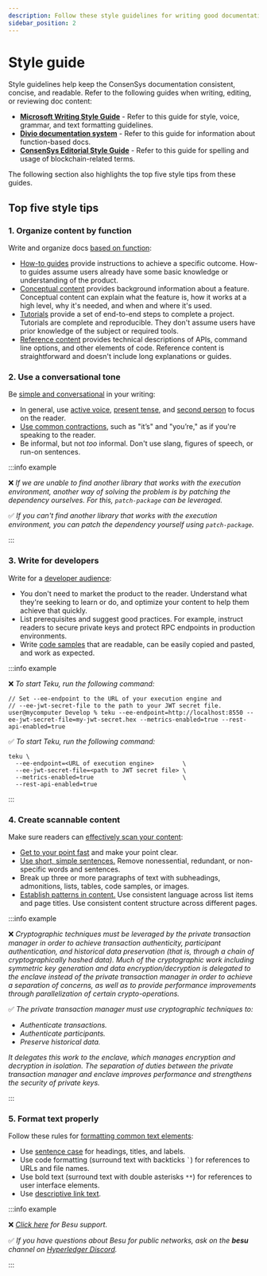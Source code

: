 ```yaml
---
description: Follow these style guidelines for writing good documentation.
sidebar_position: 2
---
```


# Style guide

Style guidelines help keep the ConsenSys documentation consistent, concise, and readable.
Refer to the following guides when writing, editing, or reviewing doc content:

- [**Microsoft Writing Style Guide**](https://learn.microsoft.com/en-us/style-guide/welcome/) -
  Refer to this guide for style, voice, grammar, and text formatting guidelines.
- [**Divio documentation system**](https://documentation.divio.com/) - Refer to this guide for
  information about function-based docs.
- [**ConsenSys Editorial Style Guide**](https://docs.google.com/document/d/1smRdw4TUIpz9re_o0_0DKdH_nK6cSPMJOK6BcbhjJ7Y/edit?usp=sharing) -
  Refer to this guide for spelling and usage of blockchain-related terms.

The following section also highlights the top five style tips from these guides.

## Top five style tips

### 1. Organize content by function

Write and organize docs [based on function](https://documentation.divio.com/):

- [How-to guides](https://documentation.divio.com/how-to-guides/) provide instructions to
  achieve a specific outcome.
  How-to guides assume users already have some basic knowledge or understanding of the product.
- [Conceptual content](https://documentation.divio.com/explanation/) provides background
  information about a feature.
  Conceptual content can explain what the feature is, how it works at a high level, why it's needed,
  and when and where it's used.
- [Tutorials](https://documentation.divio.com/tutorials/) provide a set of end-to-end steps to
  complete a project.
  Tutorials are complete and reproducible.
  They don't assume users have prior knowledge of the subject or required tools.
- [Reference content](https://documentation.divio.com/reference/) provides technical
  descriptions of APIs, command line options, and other elements of code.
  Reference content is straightforward and doesn't include long explanations or guides.

### 2. Use a conversational tone

Be [simple and conversational](https://learn.microsoft.com/en-us/style-guide/brand-voice-above-all-simple-human)
in your writing:

- In general, use [active voice](https://docs.microsoft.com/en-us/style-guide/grammar/verbs#active-and-passive-voice),
  [present tense](https://learn.microsoft.com/en-us/style-guide/grammar/verbs#verb-tense), and
  [second person](https://learn.microsoft.com/en-us/style-guide/grammar/person) to focus on the reader.
- [Use common contractions](https://learn.microsoft.com/en-us/style-guide/word-choice/use-contractions),
  such as "it’s" and "you’re," as if you're speaking to the reader.
- Be informal, but not *too* informal.
  Don't use slang, figures of speech, or run-on sentences.

:::info example

❌ *If we are unable to find another library that works with the execution environment, another way
   of solving the problem is by patching the dependency ourselves.
   For this, `patch-package` can be leveraged.*

✅ *If you can't find another library that works with the execution environment, you can patch the
   dependency yourself using `patch-package`.*

:::

### 3. Write for developers

Write for a [developer audience](https://learn.microsoft.com/en-us/style-guide/developer-content/):

- You don't need to market the product to the reader.
  Understand what they're seeking to learn or do, and optimize your content to help them achieve
  that quickly.
- List prerequisites and suggest good practices.
  For example, instruct readers to secure private keys and protect RPC endpoints in production environments.
- Write [code samples](https://learn.microsoft.com/en-us/style-guide/developer-content/code-examples)
  that are readable, can be easily copied and pasted, and work as expected.

:::info example

❌ *To start Teku, run the following command:*
```
// Set --ee-endpoint to the URL of your execution engine and
// --ee-jwt-secret-file to the path to your JWT secret file.
user@mycomputer Develop % teku --ee-endpoint=http://localhost:8550 --ee-jwt-secret-file=my-jwt-secret.hex --metrics-enabled=true --rest-api-enabled=true
```

✅ *To start Teku, run the following command:*
```
teku \
  --ee-endpoint=<URL of execution engine>        \
  --ee-jwt-secret-file=<path to JWT secret file> \
  --metrics-enabled=true                         \
  --rest-api-enabled=true
```

:::

### 4. Create scannable content

Make sure readers can [effectively scan your content](https://learn.microsoft.com/en-us/style-guide/scannable-content/):

- [Get to your point fast](https://learn.microsoft.com/en-us/style-guide/top-10-tips-style-voice#get-to-the-point-fast)
  and make your point clear.
- [Use short, simple sentences.](https://learn.microsoft.com/en-us/style-guide/word-choice/use-simple-words-concise-sentences)
  Remove nonessential, redundant, or non-specific words and sentences.
- Break up three or more paragraphs of text with subheadings, admonitions, lists, tables, code samples, or images.
- [Establish patterns in content.](https://learn.microsoft.com/en-us/style-guide/scannable-content/#establish-patterns-in-content)
  Use consistent language across list items and page titles.
  Use consistent content structure across different pages.

:::info example

❌ *Cryptographic techniques must be leveraged by the private transaction manager in order to achieve
transaction authenticity, participant authentication, and historical data preservation (that is,
through a chain of cryptographically hashed data).
Much of the cryptographic work including symmetric key generation and data encryption/decryption is
delegated to the enclave instead of the private transaction manager in order to achieve a separation
of concerns, as well as to provide performance improvements through parallelization of certain
crypto-operations.*

✅ *The private transaction manager must use cryptographic techniques to:*

- *Authenticate transactions.*
- *Authenticate participants.*
- *Preserve historical data.*

*It delegates this work to the enclave, which manages encryption and decryption in isolation.
The separation of duties between the private transaction manager and enclave improves performance
and strengthens the security of private keys.*

:::

### 5. Format text properly

Follow these rules for [formatting common text
elements](https://learn.microsoft.com/en-us/style-guide/text-formatting/):

- Use [sentence case](https://learn.microsoft.com/en-us/style-guide/capitalization) for headings,
  titles, and labels.
- Use code formatting (surround text with backticks `` ` ``) for references to URLs and file names.
- Use bold text (surround text with double asterisks `**`) for references to user interface elements.
- Use [descriptive link text](https://developers.google.com/style/link-text?hl=en).

:::info example

❌ *[Click here](https://discord.gg/hyperledger) for Besu support.*

✅ *If you have questions about Besu for public networks, ask on the **besu** channel on
[Hyperledger Discord](https://discord.gg/hyperledger).*

:::
